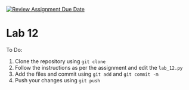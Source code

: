 [![Review Assignment Due Date](https://classroom.github.com/assets/deadline-readme-button-24ddc0f5d75046c5622901739e7c5dd533143b0c8e959d652212380cedb1ea36.svg)](https://classroom.github.com/a/kXvLOITZ)
# Lab 12

To Do:
1. Clone the repository using `git clone`
2. Follow the instructions as per the assignment and edit the `lab_12.py`
3. Add the files and commit using `git add` and `git commit -m`
4. Push your changes using `git push`
